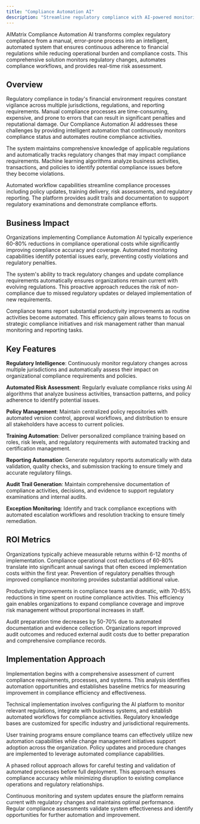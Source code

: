 ```yaml
---
title: "Compliance Automation AI"
description: "Streamline regulatory compliance with AI-powered monitoring, automated reporting, and intelligent risk assessment for financial regulations."
---
```


AIMatrix Compliance Automation AI transforms complex regulatory compliance from a manual, error-prone process into an intelligent, automated system that ensures continuous adherence to financial regulations while reducing operational burden and compliance costs. This comprehensive solution monitors regulatory changes, automates compliance workflows, and provides real-time risk assessment.

## Overview

Regulatory compliance in today's financial environment requires constant vigilance across multiple jurisdictions, regulations, and reporting requirements. Manual compliance processes are time-consuming, expensive, and prone to errors that can result in significant penalties and reputational damage. Our Compliance Automation AI addresses these challenges by providing intelligent automation that continuously monitors compliance status and automates routine compliance activities.

The system maintains comprehensive knowledge of applicable regulations and automatically tracks regulatory changes that may impact compliance requirements. Machine learning algorithms analyze business activities, transactions, and policies to identify potential compliance issues before they become violations.

Automated workflow capabilities streamline compliance processes including policy updates, training delivery, risk assessments, and regulatory reporting. The platform provides audit trails and documentation to support regulatory examinations and demonstrate compliance efforts.

## Business Impact

Organizations implementing Compliance Automation AI typically experience 60-80% reductions in compliance operational costs while significantly improving compliance accuracy and coverage. Automated monitoring capabilities identify potential issues early, preventing costly violations and regulatory penalties.

The system's ability to track regulatory changes and update compliance requirements automatically ensures organizations remain current with evolving regulations. This proactive approach reduces the risk of non-compliance due to missed regulatory updates or delayed implementation of new requirements.

Compliance teams report substantial productivity improvements as routine activities become automated. This efficiency gain allows teams to focus on strategic compliance initiatives and risk management rather than manual monitoring and reporting tasks.

## Key Features

**Regulatory Intelligence**: Continuously monitor regulatory changes across multiple jurisdictions and automatically assess their impact on organizational compliance requirements and policies.

**Automated Risk Assessment**: Regularly evaluate compliance risks using AI algorithms that analyze business activities, transaction patterns, and policy adherence to identify potential issues.

**Policy Management**: Maintain centralized policy repositories with automated version control, approval workflows, and distribution to ensure all stakeholders have access to current policies.

**Training Automation**: Deliver personalized compliance training based on roles, risk levels, and regulatory requirements with automated tracking and certification management.

**Reporting Automation**: Generate regulatory reports automatically with data validation, quality checks, and submission tracking to ensure timely and accurate regulatory filings.

**Audit Trail Generation**: Maintain comprehensive documentation of compliance activities, decisions, and evidence to support regulatory examinations and internal audits.

**Exception Monitoring**: Identify and track compliance exceptions with automated escalation workflows and resolution tracking to ensure timely remediation.

## ROI Metrics

Organizations typically achieve measurable returns within 6-12 months of implementation. Compliance operational cost reductions of 60-80% translate into significant annual savings that often exceed implementation costs within the first year. Prevention of regulatory penalties through improved compliance monitoring provides substantial additional value.

Productivity improvements in compliance teams are dramatic, with 70-85% reductions in time spent on routine compliance activities. This efficiency gain enables organizations to expand compliance coverage and improve risk management without proportional increases in staff.

Audit preparation time decreases by 50-70% due to automated documentation and evidence collection. Organizations report improved audit outcomes and reduced external audit costs due to better preparation and comprehensive compliance records.

## Implementation Approach

Implementation begins with a comprehensive assessment of current compliance requirements, processes, and systems. This analysis identifies automation opportunities and establishes baseline metrics for measuring improvement in compliance efficiency and effectiveness.

Technical implementation involves configuring the AI platform to monitor relevant regulations, integrate with business systems, and establish automated workflows for compliance activities. Regulatory knowledge bases are customized for specific industry and jurisdictional requirements.

User training programs ensure compliance teams can effectively utilize new automation capabilities while change management initiatives support adoption across the organization. Policy updates and procedure changes are implemented to leverage automated compliance capabilities.

A phased rollout approach allows for careful testing and validation of automated processes before full deployment. This approach ensures compliance accuracy while minimizing disruption to existing compliance operations and regulatory relationships.

Continuous monitoring and system updates ensure the platform remains current with regulatory changes and maintains optimal performance. Regular compliance assessments validate system effectiveness and identify opportunities for further automation and improvement.